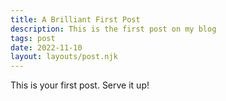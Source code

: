 ```yaml
---
title: A Brilliant First Post
description: This is the first post on my blog
tags: post
date: 2022-11-10
layout: layouts/post.njk
---
```


This is your first post.  Serve it up!